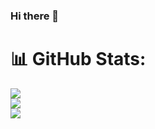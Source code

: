 ### Hi there 👋

# 📊 GitHub Stats:

![](https://github-readme-streak-stats.herokuapp.com/?user=lyonich&theme=gradient&hide_border=true&card_width=400)<br/>
![](https://github-readme-stats.vercel.app/api?username=lyonich&theme=dark&hide_border=true&include_all_commits=true&count_private=true&hide_rank=true&&card_width=400)<br/>
![](https://github-readme-stats.vercel.app/api/top-langs/?username=lyonich&theme=dark&hide_border=false&include_all_commits=true&count_private=true&layout=compact&hide_border=true&&card_width=300)


<!--
**Lyonich/lyonich** is a ✨ _special_ ✨ repository because its `README.md` (this file) appears on your GitHub profile.

Here are some ideas to get you started:

- 🔭 I’m currently working on ...
- 🌱 I’m currently learning ...
- 👯 I’m looking to collaborate on ...
- 🤔 I’m looking for help with ...
- 💬 Ask me about ...
- 📫 How to reach me: ...
- 😄 Pronouns: ...
- ⚡ Fun fact: ...
-->
